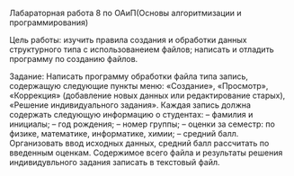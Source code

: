 Лабараторная работа 8 по ОАиП(Основы алгоритмизации и программирования)

Цель работы: изучить правила создания и обработки данных структурного типа с использованеием файлов; написать и отладить программу по созданию файлов.

Задание: Написать программу обработки файла типа запись, содержащую следующие пункты меню: «Создание», «Просмотр», «Коррекция» (добавление новых данных или редактирование старых), «Решение индивидуального задания».
Каждая запись должна содержать следующую информацию о студентах:
– фамилия и инициалы;
– год рождения;
– номер группы;
– оценки за семестр: по физике, математике, информатике, химии;
– средний балл.
Организовать ввод исходных данных, средний балл рассчитать по введенным оценкам.
Содержимое всего файла и результаты решения индивидувльного задания записать в текстовый файл.
